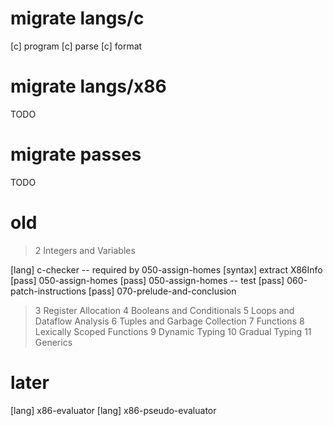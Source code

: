 # migrate langs/c

[c] program
[c] parse
[c] format

# migrate langs/x86

TODO

# migrate passes

TODO

# old

> 2 Integers and Variables

[lang] c-checker -- required by 050-assign-homes
[syntax] extract X86Info
[pass] 050-assign-homes
[pass] 050-assign-homes -- test
[pass] 060-patch-instructions
[pass] 070-prelude-and-conclusion

> 3 Register Allocation
> 4 Booleans and Conditionals
> 5 Loops and Dataflow Analysis
> 6 Tuples and Garbage Collection
> 7 Functions
> 8 Lexically Scoped Functions
> 9 Dynamic Typing
> 10 Gradual Typing
> 11 Generics

# later

[lang] x86-evaluator
[lang] x86-pseudo-evaluator
